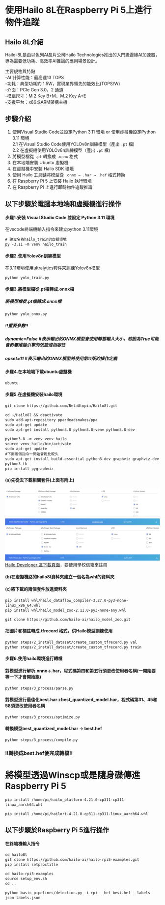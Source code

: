 # 使用Hailo 8L在Raspberry Pi 5上進行物件追蹤

## Hailo 8L介紹

Hailo-8L是由以色列AI晶片公司Hailo Technologies推出的入門級邊緣AI加速器，專為需要低功耗、高效率AI推論的應用場景設計。

主要規格與特點<br>
-AI 計算性能：最高達13 TOPS<br>
-功耗：典型功耗約 1.5W，實現業界領先的能效比(TOPS/W)<br>
-介面：PCIe Gen 3.0，2 通道<br>
-模組尺寸：M.2 Key B+M、M.2 Key A+E<br>
-支援平台：x86或ARM架構主機<br>

## 步驟介紹
1. 使用Visual Studio Code並設定Python 3.11 環境 or 使用虛擬機設定Python 3.11 環境<br>
2.1 在Visual Studio Code使用YOLOv8n訓練模型（產出 `.pt` 檔)<br>
2.2 在虛擬機使用YOLOv8n訓練模型（產出 `.pt` 檔)<br>
3. 將模型檔從 `.pt` 轉換成 `.onnx` 格式  
4. 在本地端安裝 Ubuntu 虛擬機  
5. 在虛擬機中安裝 Hailo SDK 環境  
6. 使用 Hailo 工具鏈將模型從 `.onnx → .har → .hef` 格式轉換  
7. 在 Raspberry Pi 5 上安裝 Hailo 執行環境  
8. 在 Raspberry Pi 上進行即時物件追蹤推論

## 以下步驟於電腦本地端和虛擬機進行操作

#### 步驟1.安裝 Visual Studio Code 並設定 Python 3.11 環境
在vscode終端機輸入指令來建立python 3.11環境

```
# 建立名為hailo_train的虛擬環境
py -3.11 -m venv hailo_train
```
#### 步驟2.使用Yolov8n訓練模型
在3.11環境使用ultralytics套件來訓練Yolov8n模型
```
python yolo_train.py
```
#### 步驟3.將模型檔從.pt檔轉成.onnx檔
##### 將模型檔從.pt檔轉成.onnx檔
```
python yolo_onnx.py
```
##### !!重要參數!!  
##### dynamic=False #表示輸出的ONNX模型會使用靜態輸入大小，若設為True可能會影響推論引擎的效能或相容性  
##### opset=11 #表示輸出的ONNX模型將使用第11版的操作定義
#### 步驟4.在本地端下載ubuntu虛擬機
```
ubuntu
```
#### 步驟5.在虛擬機安裝hailo環境
```
git clone https://github.com/BetaUtopia/Hailo8l.git
```
```
cd ~/Hailo8l && deactivate
sudo add-apt-repository ppa:deadsnakes/ppa
sudo apt-get update
sudo apt-get install python3.8 python3.8-venv python3.8-dev
```
```
python3.8 -m venv venv_hailo
source venv_hailo/bin/activate
sudo apt-get update
#下面兩個指令一開始會跑比較久
sudo apt-get install build-essential python3-dev graphviz graphviz-dev python3-tk
pip install pygraphviz
```
#### (a)先從去下載相關套件(上面有附上)
![Hailo Training Screenshot](https://github.com/liyouchen0219/hailo-train/blob/main/%E8%9E%A2%E5%B9%95%E6%93%B7%E5%8F%96%E7%95%AB%E9%9D%A2%202025-05-15%20190232.png?raw=true)
![Hailo Training Screenshot](https://github.com/liyouchen0219/hailo-train/blob/main/%E8%9E%A2%E5%B9%95%E6%93%B7%E5%8F%96%E7%95%AB%E9%9D%A2%202025-05-15%20201234.png?raw=true)
[Hailo Developer 區下載頁面](https://hailo.ai/developer-zone/software-downloads/)，要使用學校信箱來註冊
#### (b)在虛擬機路的hailo8l資料夾建立一個名為whl的資料夾
#### (c)將下載的兩個套件放進資料夾
```
pip install whl/hailo_dataflow_compiler-3.27.0-py3-none-linux_x86_64.whl
pip install whl/hailo_model_zoo-2.11.0-py3-none-any.whl
```
```
git clone https://github.com/hailo-ai/hailo_model_zoo.git
```
#### 把圖片和標註轉成.tfrecord 格式，供Hailo模型訓練使用
```
python steps/2_install_dataset/create_custom_tfrecord.py val
python steps/2_install_dataset/create_custom_tfrecord.py train
```
#### 步驟6.使用hailo環境進行轉檔
#### 對模型進行解析.onnx→.har，程式碼第四和第五行須更改使用者名稱(一開始要等一下才會開始跑)
```
python steps/3_process/parse.py
```
#### 對模型進行最佳化best.har→best_quantized_model.har，程式碼第31、45和58須更改使用者名稱
```
python steps/3_process/optimize.py
```
#### 轉換模型best_quantized_model.har → best.hef
```
python steps/3_process/compile.py
```
### !!轉換成best.hef便完成轉檔!!

# 將模型透過Winscp或是隨身碟傳進Raspberry Pi 5
```
pip install /home/pi/hailo_platform-4.21.0-cp311-cp311-linux_aarch64.whl
```
```
pip install /home/pi/hailort-4.21.0-cp311-cp311-linux_aarch64.whl
```

## 以下步驟於Raspberry Pi 5進行操作
#### 在終端機輸入指令
```
cd hailo8l
git clone https://github.com/hailo-ai/hailo-rpi5-examples.git
pip install setproctitle
```
```
cd hailo-rpi5-examples
source setup_env.sh
cd ..
```
```
python basic_pipelines/detection.py -i rpi --hef best.hef --labels-json labels.json
```




